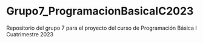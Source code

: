# Grupo7_ProgramacionBasicaIC2023
Repositorio del grupo 7 para el proyecto del curso de Programación Básica I Cuatrimestre 2023
